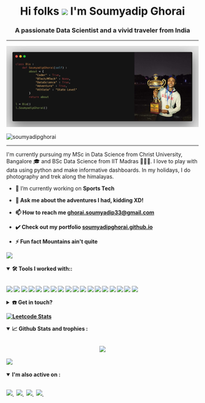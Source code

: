 <h1 align="center">Hi folks <img src="https://raw.githubusercontent.com/aemmadi/aemmadi/master/wave.gif" width="29"> I'm Soumyadip Ghorai</h1> 
<!-- <h1 align="center">Hi folks!:wave: I'm Soumyadip Ghorai</h1> -->
<h3 align="center">A passionate Data Scientist and a vivid traveler from India</h3>

------------------

<p align = 'center'>
    <img alt = 'home_imge' src = 'banner.jpg'>
</p>

<p align="left"> <img src="https://komarev.com/ghpvc/?username=soumyadipghorai&label=Profile%20views&color=0e75b6&style=flat" alt="soumyadipghorai"/> </p>

--------------------

<p> I'm currently pursuing my MSc in Data Science from Christ University, Bangalore 🎓 and BSc Data Science from IIT Madras 👨🏻‍🎓. I love to play with data using python and make informative dashboards. In my holidays, I do photography and trek along the himalayas. </p>

<p>

- 🔭 I’m currently working on <b>Sports Tech<b> 

- 💬 Ask me about **the adventures I had, kidding XD!**

- 📫 How to reach me **ghorai.soumyadip33@gmail.com**

- ✔️ Check out my portfolio **<a href = 'https://soumyadipghorai.github.io/' target = 'blank'>soumyadipghorai.github.io</a>**

- ⚡ Fun fact **Mountains ain't quite**
</p>
    
![](https://i.imgur.com/waxVImv.png)

<details open>
    <summary>🛠 <b> Tools I worked with:</b>:</summary>
    <br>
    <p align="left">
        <img src="https://img.shields.io/badge/html5-%23E34F26.svg?style=for-the-badge&logo=html5&logoColor=white">
        <img src="https://img.shields.io/badge/css3-%231572B6.svg?style=for-the-badge&logo=css3&logoColor=white">
        <img src="https://img.shields.io/badge/bootstrap-%23563D7C.svg?style=for-the-badge&logo=bootstrap&logoColor=white">
        <img src="https://img.shields.io/badge/Flask-000000?style=for-the-badge&logo=flask&logoColor=white">
        <img src="https://img.shields.io/badge/Python-306998?style=for-the-badge&logo=python&logoColor=white">
        <img src="https://img.shields.io/badge/sql-%23339933.svg?&style=for-the-badge&logo=mysql&logoColor=white">
    <!--     <img src="https://img.shields.io/badge/git-%23F05033.svg?style=for-the-badge&logo=git&logoColor=white"> -->
        <img src="https://img.shields.io/badge/scikit--learn-%23F7931E.svg?style=for-the-badge&logo=scikit-learn&logoColor=white">
        <img src="https://img.shields.io/badge/Pandas-2C2D72?style=for-the-badge&logo=pandas&logoColor=white">
        <img src="https://img.shields.io/badge/Numpy-777BB4?style=for-the-badge&logo=numpy&logoColor=white">
        <img src="https://img.shields.io/badge/Streamlit-FF4B4B?style=for-the-badge&logo=Streamlit&logoColor=white">
        <img src="https://img.shields.io/badge/plotly-%037FFC.svg?style=for-the-badge&logo=plotly&logoColor=white">
        <img src="https://img.shields.io/badge/VSCode-0078D4?style=for-the-badge&logo=visual%20studio%20code&logoColor=white">
    <!--     <img src="https://img.shields.io/badge/Heroku-430098?style=for-the-badge&logo=heroku&logoColor=white"> -->
        <img src="https://img.shields.io/badge/Colab-F9AB00?style=for-the-badge&logo=googlecolab&color=525252">
        <img src="https://img.shields.io/badge/Google%20Sheets-34A853?style=for-the-badge&logo=google-sheets&logoColor=white">
        <img src="https://img.shields.io/badge/JavaScript-F7DF1E?logo=JavaScript&logoColor=white&style=for-the-badge">
        <img src="https://img.shields.io/badge/Java-F89820?logo=Java&logoColor=white&style=for-the-badge">
        <img src="https://img.shields.io/badge/Linux-FFCC33?logo=Linux&logoColor=white&style=for-the-badge">
        <img src="https://shields.io/badge/react-black?logo=react&style=for-the-badge">
<details close>
    <summary>☎️ <b>Get in touch?<b></summary>
    <br>
    <p>
        <a href='https://linkedin.com/in/soumyadip-ghorai' target = '_blank'>
            <img src="https://img.shields.io/badge/linkedin-%230077B5.svg?&style=for-the-badge&logo=linkedin&logoColor=white">
        </a>&nbsp;&nbsp;
        <a href = 'mailto:ghorai.soumyadip33@gmail.com'>
            <img src="https://img.shields.io/badge/Gmail-D14836?style=for-the-badge&logo=gmail&logoColor=white">
        </a>&nbsp;&nbsp;
        <a href = 'mailto:ghorai.soumyadip33@gmail.com'>
            <img src="https://img.shields.io/badge/Instagram-E4405F?style=for-the-badge&logo=instagram&logoColor=white">
        </a>&nbsp;&nbsp;
    </p>
</details>
 
[![Leetcode Stats](https://leetcard.jacoblin.cool/sghorai?theme=dark)](https://leetcode.com/sghorai/)

<details open>
  <summary>📈 <b>Github Stats and trophies </b>:</summary>
  
  <br>
  
  <p align="center">
<!--       <img src="https://github-readme-stats.vercel.app/api?username=soumyadipghorai&show_icons=true&count_private=true&theme=tokyonight&hide=&line_height=27"> -->
    <!--   <img src = "https://github-readme-stats.vercel.app/api/top-langs?username=soumyadipghorai&theme=tokyonight&hide=ejs,Dockerfile&layout=compact"> -->
      <img src = "https://github-readme-streak-stats.herokuapp.com/?user=soumyadipghorai&%22%20alt=%22entbappy&theme=tokyonight">      
<!--       <img src = "https://github-readme-stats.vercel.app/api/top-langs/?username=soumyadipghorai&layout=compact&%22%20alt=%22entbappy&theme=tokyonight"> -->
  </p>


<!-- ![trophy](https://github-profile-trophy.vercel.app/?username=soumyadipghorai) -->

</details>

![](https://i.imgur.com/waxVImv.png)

<details open> 
    <summary> <b> I'm also active on </b>:</summary>
    <br>
    <p align="left">
        <a href='https://leetcode.com/sghorai/'> 
            <img src="https://img.shields.io/badge/-LeetCode-FFA116?style=for-the-badge&logo=LeetCode&logoColor=black"/> 
        </a>&nbsp;
        <a href = 'https://www.kaggle.com/soumyadipghorai'> 
            <img src="https://img.shields.io/badge/Kaggle-20BEFF?style=for-the-badge&logo=Kaggle&logoColor=white"> 
        </a>&nbsp;
        <a href ='https://www.hackerrank.com/ghorai_soumyadi1'> 
            <img src="https://img.shields.io/badge/-Hackerrank-2EC866?style=for-the-badge&logo=HackerRank&logoColor=white"> 
        </a>&nbsp;
        <a href='https://www.codechef.com/users/sghorai_2000'> 
            <img src="https://img.shields.io/badge/-CodeChef-5B4638?style=for-the-badge&logo=CodeChef&logoColor=white"> 
        </a>&nbsp;
    </p>
</details>
